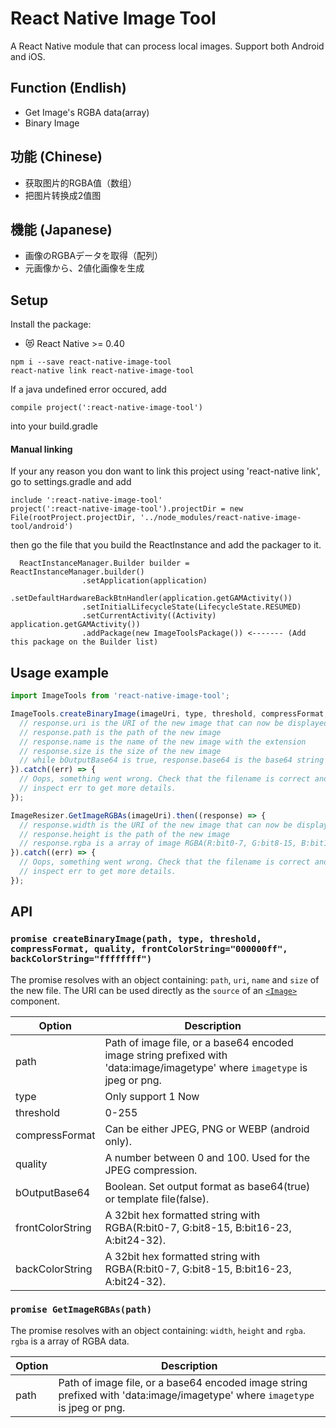 # React Native Image Tool

A React Native module that can process local images.
Support both Android and iOS.

## Function (Endlish)
- Get Image's RGBA data(array)
- Binary Image

## 功能 (Chinese)
- 获取图片的RGBA值（数组）
- 把图片转换成2值图

## 機能 (Japanese)
- 画像のRGBAデータを取得（配列）
- 元画像から、2値化画像を生成

## Setup

Install the package:

* 😻 React Native >= 0.40
```
npm i --save react-native-image-tool
react-native link react-native-image-tool
```
If a java undefined error occured, add
```
compile project(':react-native-image-tool')
```
into your build.gradle

#### Manual linking
If your any reason you don want to link this project using 'react-native link', go to settings.gradle and add
```
include ':react-native-image-tool'
project(':react-native-image-tool').projectDir = new File(rootProject.projectDir, '../node_modules/react-native-image-tool/android')
```
then go the file that you build the ReactInstance and add the packager to it.

```
  ReactInstanceManager.Builder builder = ReactInstanceManager.builder()
                .setApplication(application)
                .setDefaultHardwareBackBtnHandler(application.getGAMActivity())
                .setInitialLifecycleState(LifecycleState.RESUMED)
                .setCurrentActivity((Activity) application.getGAMActivity())
                .addPackage(new ImageToolsPackage()) <------- (Add this package on the Builder list)
```

## Usage example

```javascript
import ImageTools from 'react-native-image-tool';

ImageTools.createBinaryImage(imageUri, type, threshold, compressFormat, quality, flase, frontColorString="000000ff", backColorString="ffffffff").then((response) => {
  // response.uri is the URI of the new image that can now be displayed, uploaded...
  // response.path is the path of the new image
  // response.name is the name of the new image with the extension
  // response.size is the size of the new image
  // while bOutputBase64 is true, response.base64 is the base64 string of the new image
}).catch((err) => {
  // Oops, something went wrong. Check that the filename is correct and
  // inspect err to get more details.
});

ImageResizer.GetImageRGBAs(imageUri).then((response) => {
  // response.width is the URI of the new image that can now be displayed, uploaded...
  // response.height is the path of the new image
  // response.rgba is a array of image RGBA(R:bit0-7, G:bit8-15, B:bit16-23, A:bit24-32)
}).catch((err) => {
  // Oops, something went wrong. Check that the filename is correct and
  // inspect err to get more details.
});
```


## API

### `promise createBinaryImage(path, type, threshold, compressFormat, quality, frontColorString="000000ff", backColorString="ffffffff")`

The promise resolves with an object containing: `path`, `uri`, `name` and `size` of the new file. The URI can be used directly as the `source` of an [`<Image>`](https://facebook.github.io/react-native/docs/image.html) component.

Option | Description
------ | -----------
path | Path of image file, or a base64 encoded image string prefixed with 'data:image/imagetype' where `imagetype` is jpeg or png.
type | Only support 1 Now
threshold | 0-255
compressFormat | Can be either JPEG, PNG or WEBP (android only).
quality | A number between 0 and 100. Used for the JPEG compression.
bOutputBase64 | Boolean. Set output format as base64(true) or template file(false).
frontColorString | A 32bit hex formatted string with RGBA(R:bit0-7, G:bit8-15, B:bit16-23, A:bit24-32).
backColorString | A 32bit hex formatted string with RGBA(R:bit0-7, G:bit8-15, B:bit16-23, A:bit24-32).

### `promise GetImageRGBAs(path)`

The promise resolves with an object containing: `width`, `height` and `rgba`. `rgba` is a array of RGBA data.

Option | Description
------ | -----------
path | Path of image file, or a base64 encoded image string prefixed with 'data:image/imagetype' where `imagetype` is jpeg or png.
